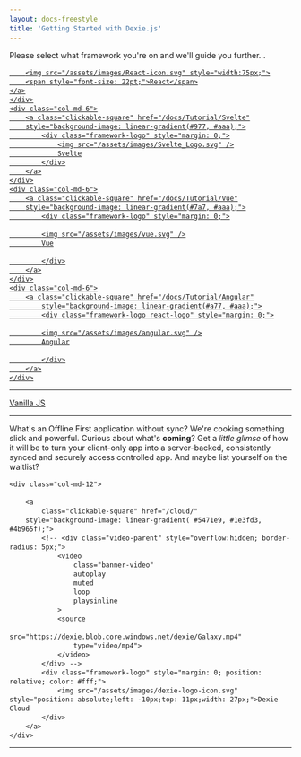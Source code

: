 ```yaml
---
layout: docs-freestyle
title: 'Getting Started with Dexie.js'
---
```


Please select what framework you're on and we'll guide you further...


<div class="row">
    <div class="col-md-6">
    <a class="clickable-square react-logo"
        href="/docs/Tutorial/React"
        style="background-image: linear-gradient(#77a, #aaa);">

        <img src="/assets/images/React-icon.svg" style="width:75px;">
        <span style="font-size: 22pt;">React</span>
    </a>
    </div>
    <div class="col-md-6">
        <a class="clickable-square" href="/docs/Tutorial/Svelte"
        style="background-image: linear-gradient(#977, #aaa);">
            <div class="framework-logo" style="margin: 0;">
                <img src="/assets/images/Svelte_Logo.svg" />
                Svelte
            </div>
        </a>
    </div>
    <div class="col-md-6">
        <a class="clickable-square" href="/docs/Tutorial/Vue"
        style="background-image: linear-gradient(#7a7, #aaa);">
            <div class="framework-logo" style="margin: 0;">

            <img src="/assets/images/vue.svg" />
            Vue

            </div>
        </a>
    </div>
    <div class="col-md-6">
        <a class="clickable-square" href="/docs/Tutorial/Angular"
            style="background-image: linear-gradient(#a77, #aaa);">
            <div class="framework-logo react-logo" style="margin: 0;">

            <img src="/assets/images/angular.svg" />
            Angular

            </div>
        </a>
    </div>
</div>
<hr/>
<div class="row">
    <div class="col-md-12">
        <a class="clickable-square" href="/docs/Tutorial/Hello-World"
            style="background-image: linear-gradient(#aac, #ddf);">
            <div class="framework-logo" style="margin: 0;">
                Vanilla JS
            </div>
        </a>
    </div>
</div>

<hr>

What's an Offline First application without sync? We're cooking something slick and powerful. Curious about what's **coming**? Get a *little glimse* of how it will be to turn your client-only app into a server-backed, consistently synced and securely access controlled app. And maybe list yourself on the waitlist?

<div class="row">

    <div class="col-md-12">

        <a
            class="clickable-square" href="/cloud/"
        style="background-image: linear-gradient( #5471e9, #1e3fd3, #4b965f);">
            <!-- <div class="video-parent" style="overflow:hidden; border-radius: 5px;">
                <video
                    class="banner-video"
                    autoplay
                    muted
                    loop
                    playsinline
                >
                <source
                    src="https://dexie.blob.core.windows.net/dexie/Galaxy.mp4"
                    type="video/mp4">
                </video>
            </div> -->
            <div class="framework-logo" style="margin: 0; position: relative; color: #fff;">
                <img src="/assets/images/dexie-logo-icon.svg" style="position: absolute;left: -10px;top: 11px;width: 27px;">Dexie Cloud
            </div>
        </a>
    </div>
</div>

<hr/>
